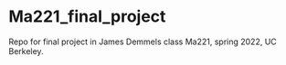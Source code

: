 # Ma221_final_project
Repo for final project in James Demmels class Ma221, spring 2022, UC Berkeley.
